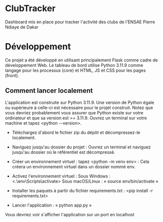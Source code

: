 # ClubTracker

Dashboard mis en place pour tracker l'activité des clubs de l'ENSAE Pierre Ndiaye de Dakar

# Développement
Ce projet a été développé en utilisant principalement Flask comme cadre de développement Web. Le tableau de bord utilise Python 3.11.9 comme langage pour les processus (core) et HTML, JS et CSS pour les pages (front).

## Comment lancer localement
L'application est construite sur Python 3.11.9. Une version de Python égale ou supérieure à celle-ci est nécessaire pour le projet construit. Notez que vous devriez probablement vous assurer que Python existe sur votre ordinateur et que sa version est >= 3.11.9.
Ouvrez un terminal sur votre machine et tapez <python --version>.

- Téléchargez d'abord le fichier zip du dépôt et décompressez-le localement.
- Naviguez jusqu'au dossier du projet : Ouvrez un terminal et naviguez jusqu'au dossier où le référentiel est décompressé.
- Créer un environnement virtuel : tapez <python -m venv env> : Cela créera un environnement virtuel dans un dossier nommé env.
- Activez l'environnement virtuel : 
Sous Windows : <.\env\Scripts\activate>
Sous macOS/Linux : « source env/bin/activate »

- Installer les paquets à partir du fichier requirements.txt : <pip install -r requirements.txt>
- Lancer l'application : « python app.py »

Vous devriez voir s'afficher l'application sur un port en localhost


